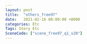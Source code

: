 ```yaml
---
layout: post
title:  "others_free97"
date:   2021-02-16 08:00:00 +0000
categories: Etc
Tags: Story Etc
SceneCode: ["scene_free97_q1_s20"]
---
```

